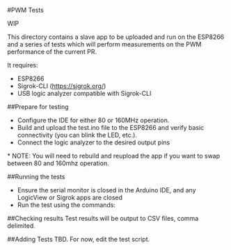 #PWM Tests

WIP

This directory contains a slave app to be uploaded and run on the ESP8266
and a series of tests which will perform measurements on the PWM performance
of the current PR.

It requires:
* ESP8266
* Sigrok-CLI (https://sigrok.org/)
* USB logic analyzer compatible with Sigrok-CLI

##Prepare for testing
* Configure the IDE for either 80 or 160MHz operation.
* Build and upload the test.ino file to the ESP8266 and verify basic connectivity (you can blink the LED, etc.).
* Connect the logic analyzer to the desired output pins
<insert wiring diagram here>
* NOTE:  You will need to rebuild and reupload the app if you want to swap between 80 and 160mhz operation.

##Running the tests
* Ensure the serial monitor is closed in the Arduino IDE, and any LogicView or Sigrok apps are closed
* Run the test using the commands:  <TBD>

##Checking results
Test results will be output to CSV files, comma delimited.

##Adding Tests
TBD.  For now, edit the test script.
